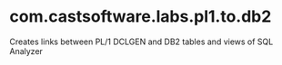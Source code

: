 # com.castsoftware.labs.pl1.to.db2
Creates links between PL/1 DCLGEN and DB2 tables and views of SQL Analyzer
